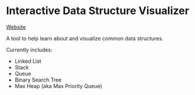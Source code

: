 # Interactive Data Structure Visualizer

[Website](https://willdufault.github.io/interactive-data-structure-visualizer)

A tool to help learn about and visualize common data structures.

Currently includes:
- Linked List
- Stack
- Queue
- Binary Search Tree
- Max Heap (aka Max Priority Queue)
